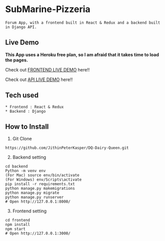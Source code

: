 # SubMarine-Pizzeria

```
Forum App, with a frontend built in React & Redux and a backend built in Django API.
```

## Live Demo

**This App uses a Heroku free plan, so I am afraid that it takes time to load the pages.**

Check out [FRONTEND LIVE DEMO](https://frontend-dq-dairyqueen-jithin.herokuapp.com/) here!!

Check out [API LIVE DEMO](https://backend-dq-dairyqueen-jithin.herokuapp.com/) here!!

## Tech used

```
* Frontend : React & Redux
* Backend : Django
```

## How to Install

1. Git Clone

```
https://github.com/JithinPeterKasper/DQ-Dairy-Queen.git
```

2. Backend setting

```
cd backend
Python -m venv env
(For Mac) source env/bin/activate
(For Windows) env/Scripts\activate
pip install -r requirements.txt
python manage.py makemigrations
python manage.py migrate
python manage.py runserver
# Open http://127.0.0.1:8000/
```

3. Frontend setting

```
cd frontend
npm install
npm start
# Open http://127.0.0.1:3000/
```

